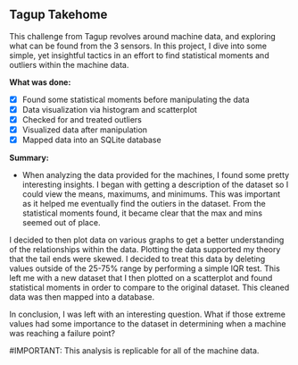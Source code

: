 ## Tagup Takehome

This challenge from Tagup revolves around machine data, and exploring what can be found from the 3 sensors.
In this project, I dive into some simple, yet insightful tactics in an effort to find statistical moments and outliers within the machine data.



**What was done:**
- [x] Found some statistical moments before manipulating the data
- [x] Data visualization via histogram and scatterplot
- [x] Checked for and treated outliers 
- [x] Visualized data after manipulation
- [x] Mapped data into an SQLite database

**Summary:**

*  When analyzing the data provided for the machines, I found some pretty interesting insights. 
I began with getting a description of the dataset so I could view the means, maximums, and minimums. This was important as it helped me eventually find the outiers in the dataset. From the statistical moments found, it became clear that the max and mins seemed out of place. <br/>

  I decided to then plot data on various graphs to get a better understanding of the relationships within the data. Plotting the data supported my theory that the tail ends were skewed. I decided to treat this data by deleting values outside of the 25-75% range by performing a simple IQR test. This left me with a new dataset that I then plotted on a scatterplot and found statistical moments in order to compare to the original dataset. This cleaned data was then mapped into a database. <br/>
  
  In conclusion, I was left with an interesting question. What if those extreme values had some importance to the dataset in determining when a machine was reaching a failure point?

#IMPORTANT: This analysis is replicable for all of the machine data. 


